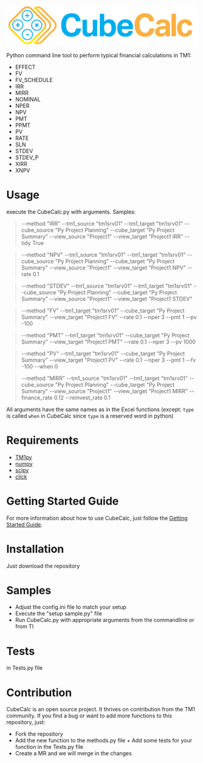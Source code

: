 ![](https://github.com/MariusWirtz/CubeCalc/blob/master/Images/logo.svg)

Python command line tool to perform typical financial calculations in TM1:

-  EFFECT
-  FV
-  FV_SCHEDULE
-  IRR
-  MIRR
-  NOMINAL
-  NPER
-  NPV
-  PMT
-  PPMT
-  PV
-  RATE
-  SLN
-  STDEV
-  STDEV_P
-  XIRR
-  XNPV

# Usage
execute the CubeCalc.py with arguments. Samples:

> --method "IRR" --tm1_source "tm1srv01" --tm1_target "tm1srv01" --cube_source "Py Project Planning" --cube_target "Py Project Summary" --view_source "Project1" --view_target "Project1 IRR" --tidy True

> --method "NPV" --tm1_source "tm1srv01" --tm1_target "tm1srv01" --cube_source "Py Project Planning" --cube_target "Py Project Summary" --view_source "Project1" --view_target "Project1 NPV" --rate 0.1

> --method "STDEV" --tm1_source "tm1srv01" --tm1_target "tm1srv01" --cube_source "Py Project Planning" --cube_target "Py Project Summary" --view_source "Project1" --view_target "Project1 STDEV"

> --method "FV" --tm1_target "tm1srv01" --cube_target "Py Project Summary" --view_target "Project1 FV" --rate 0.1 --nper 3 --pmt 1 --pv -100

> --method "PMT" --tm1_target "tm1srv01" --cube_target "Py Project Summary" --view_target "Project1 PMT" --rate 0.1 --nper 3 --pv 1000

> --method "PV" --tm1_target "tm1srv01" --cube_target "Py Project Summary" --view_target "Project1 PV" --rate 0.1 --nper 3 --pmt 1 --fv -100 --when 0

> --method "MIRR" --tm1_source "tm1srv01" --tm1_target "tm1srv01" --cube_source "Py Project Planning" --cube_target "Py Project Summary" --view_source "Project1" --view_target "Project1 MIRR" --finance_rate 0.12 --reinvest_rate 0.1

All arguments have the same names as in the Excel functions (except: `type` is called `when` in CubeCalc since `type` is a reserved word in python) 

# Requirements
- [TM1py](https://github.com/cubewise-code/TM1py)
- [numpy](https://github.com/numpy/numpy)
- [scipy](https://github.com/scipy/scipy)
- [click](https://github.com/pallets/click/)

# Getting Started Guide

For more information about how to use CubeCalc, just follow the [Getting Started Guide](https://code.cubewise.com/tm1py-help-content/getting-started-with-cubecalc).

# Installation

Just download the repository

# Samples
- Adjust the config.ini file to match your setup
- Execute the "setup sample.py" file 
- Run CubeCalc.py with appropriate arguments from the commandline or from TI


# Tests
in Tests.py file


# Contribution
CubeCalc is an open source project. It thrives on contribution from the TM1 community. If you find a bug or want to add more functions to this repository, just:
- Fork the repository
- Add the new function to the methods.py file + Add some tests for your function in the Tests.py file
- Create a MR
and we will merge in the changes






